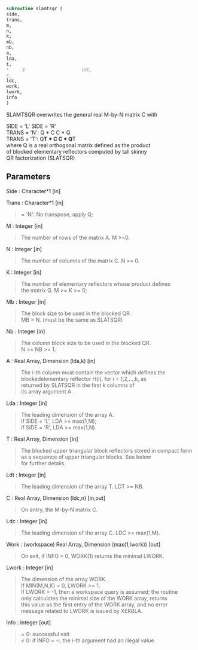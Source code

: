 ```fortran  
subroutine slamtsqr (  
side,  
trans,  
m,  
n,  
k,  
mb,  
nb,  
a,  
lda,  
t,  
*     $                     ldt,  
c,  
ldc,  
work,  
lwork,  
info  
)  
```  
  
SLAMTSQR overwrites the general real M-by-N matrix C with  
  
  
SIDE = 'L'     SIDE = 'R'  
TRANS = 'N':      Q * C          C * Q  
TRANS = 'T':      Q**T * C       C * Q**T  
where Q is a real orthogonal matrix defined as the product  
of blocked elementary reflectors computed by tall skinny  
QR factorization (SLATSQR)  
  
## Parameters  
Side : Character*1 [in]  
  
Trans : Character*1 [in]  
> = 'N':  No transpose, apply Q;  
  
M : Integer [in]  
> The number of rows of the matrix A.  M >=0.  
  
N : Integer [in]  
> The number of columns of the matrix C. N >= 0.  
  
K : Integer [in]  
> The number of elementary reflectors whose product defines  
> the matrix Q. M >= K >= 0;  
  
Mb : Integer [in]  
> The block size to be used in the blocked QR.  
> MB > N. (must be the same as SLATSQR)  
  
Nb : Integer [in]  
> The column block size to be used in the blocked QR.  
> N >= NB >= 1.  
  
A : Real Array, Dimension (lda,k) [in]  
> The i-th column must contain the vector which defines the  
> blockedelementary reflector H(i), for i = 1,2,...,k, as  
> returned by SLATSQR in the first k columns of  
> its array argument A.  
  
Lda : Integer [in]  
> The leading dimension of the array A.  
> If SIDE = 'L', LDA >= max(1,M);  
> if SIDE = 'R', LDA >= max(1,N).  
  
T : Real Array, Dimension [in]  
> The blocked upper triangular block reflectors stored in compact form  
> as a sequence of upper triangular blocks.  See below  
> for further details.  
  
Ldt : Integer [in]  
> The leading dimension of the array T.  LDT >= NB.  
  
C : Real Array, Dimension (ldc,n) [in,out]  
> On entry, the M-by-N matrix C.  
  
Ldc : Integer [in]  
> The leading dimension of the array C. LDC >= max(1,M).  
  
Work : (workspace) Real Array, Dimension (max(1,lwork)) [out]  
> On exit, if INFO = 0, WORK(1) returns the minimal LWORK.  
  
Lwork : Integer [in]  
> The dimension of the array WORK.  
> If MIN(M,N,K) = 0, LWORK >= 1.  
> If LWORK = -1, then a workspace query is assumed; the routine  
> only calculates the minimal size of the WORK array, returns  
> this value as the first entry of the WORK array, and no error  
> message related to LWORK is issued by XERBLA.  
  
Info : Integer [out]  
> = 0:  successful exit  
> < 0:  if INFO = -i, the i-th argument had an illegal value  
  
